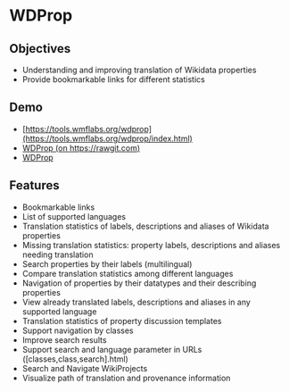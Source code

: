 # WDProp 

## Objectives
* Understanding and improving translation of Wikidata properties
* Provide bookmarkable links for different statistics

## Demo
* [https://tools.wmflabs.org/wdprop](https://tools.wmflabs.org/wdprop/index.html)
* [WDProp (on https://rawgit.com)](https://rawgit.com/johnsamuelwrites/wdprop/master/index.html)
* [WDProp](http://johnsamuel.info/wdprop/index.html)

## Features
* Bookmarkable links
* List of supported languages
* Translation statistics of labels, descriptions and aliases of Wikidata properties
* Missing translation statistics: property labels, descriptions and aliases needing translation
* Search properties by their labels (multilingual)
* Compare translation statistics among different languages
* Navigation of properties by their datatypes and their describing properties
* View already translated labels, descriptions and aliases in any supported language
* Translation statistics of property discussion templates
* Support navigation by classes
* Improve search results
* Support search and language parameter in URLs ([classes,class,search].html)
* Search and Navigate WikiProjects
* Visualize path of translation and provenance information

